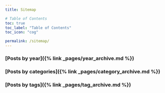 ```yaml
---
title: Sitemap

# Table of Contents
toc: true
toc_label: "Table of Contents"
toc_icon: "cog"

permalink: /sitemap/
---
```


### [Posts by year]({% link _pages/year_archive.md %})

### [Posts by categories]({% link _pages/category_archive.md %})

### [Posts by tags]({% link _pages/tag_archive.md %})
